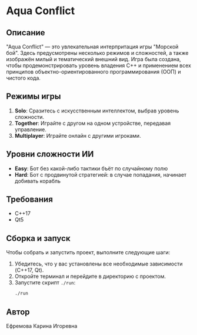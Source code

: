# Aqua Сonflict

## Описание

"Aqua Сonflict" — это увлекательная интерпритация игры "Морской бой". Здесь предусмотрены несколько режимов и сложностей, а также изображён милый и тематический внешний вид.
Игра была создана, чтобы продемонстрировать уровень владения C++ и применением всех принципов объектно-ориентированного программирования (ООП) и чистого кода.

## Режимы игры

1. **Solo**: Сразитесь с искусственным интеллектом, выбрав уровень сложности.
2. **Together**: Играйте с другом на одном устройстве, передавая управление.
3. **Multiplayer**: Играйте онлайн с другими игроками.

## Уровни сложности ИИ

- **Easy**: Бот без какой-либо тактики бъёт по случайному полю
- **Hard**: Бот с продвинутой стратегией: в случае попадания, начинает добивать корабль

## Требования

- C++17
- Qt5

## Сборка и запуск

Чтобы собрать и запустить проект, выполните следующие шаги:

1. Убедитесь, что у вас установлены все необходимые зависимости (C++17, Qt).
2. Откройте терминал и перейдите в директорию с проектом.
3. Запустите скрипт `./run`:
    ```bash
    ./run
    ```

## Автор

Ефремова Карина Игоревна
